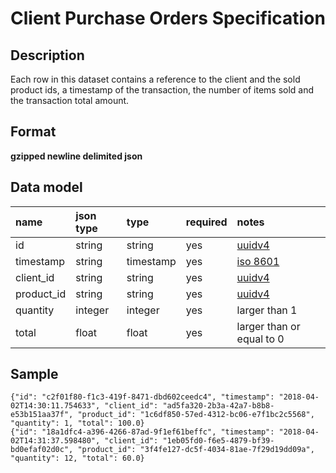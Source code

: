 # Client Purchase Orders Specification

## Description

Each row in this dataset contains a reference to the client and the sold product ids, a timestamp of the transaction, the number of items sold and the transaction total amount.

## Format

**gzipped newline delimited json**

## Data model

name         | json type | type        | required | notes
:------------|:----------|:------------|:---------|:-----
id           | string    | string      | yes      | [uuidv4]
timestamp    | string    | timestamp   | yes      | [iso 8601]
client_id    | string    | string      | yes      | [uuidv4]
product_id   | string    | string      | yes      | [uuidv4]
quantity     | integer   | integer     | yes      | larger than 1
total        | float     | float       | yes      | larger than or equal to 0

## Sample

```jsonl
{"id": "c2f01f80-f1c3-419f-8471-dbd602ceedc4", "timestamp": "2018-04-02T14:30:11.754633", "client_id": "ad5fa320-2b3a-42a7-b8b8-e53b151aa37f", "product_id": "1c6df850-57ed-4312-bc06-e7f1bc2c5568", "quantity": 1, "total": 100.0}
{"id": "18a1dfc4-a396-4266-87ad-9f1ef61beffc", "timestamp": "2018-04-02T14:31:37.598480", "client_id": "1eb05fd0-f6e5-4879-bf39-bd0efaf02d0c", "product_id": "3f4fe127-dc5f-4034-81ae-7f29d19dd09a", "quantity": 12, "total": 60.0}
```

[iso 8601]: https://en.wikipedia.org/wiki/iso_8601
[uuidv4]: https://en.wikipedia.org/wiki/universally_unique_identifier#version_4_(random)
